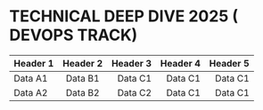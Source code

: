 # TECHNICAL DEEP DIVE 2025 ( DEVOPS TRACK)

| Header 1 | Header 2 | Header 3 |  Header 4 |  Header 5 |
| :------- | :------: | -------: |  -------: |  -------: |
| Data A1  | Data B1  | Data C1  |  Data C1  |  Data C1  |
| Data A2  | Data B2  | Data C2  |  Data C1  |  Data C1  |

